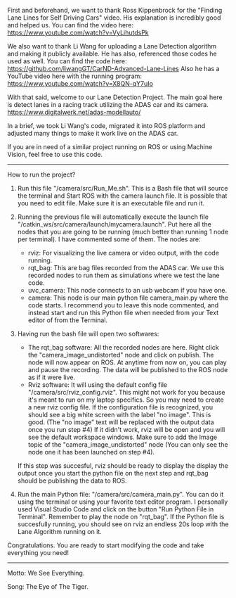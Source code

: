 First and beforehand, we want to thank Ross Kippenbrock for the "Finding Lane Lines for Self Driving Cars" video. His explanation is incredibly good and helped us.
You can find the video here: https://www.youtube.com/watch?v=VyLihutdsPk

We also want to thank Li Wang for uploading a Lane Detection algorithm and making it publicly available. He has also, referenced those codes he used as well. You can find the code here: https://github.com/liwangGT/CarND-Advanced-Lane-Lines
Also he has a YouTube video here with the running program: https://www.youtube.com/watch?v=X8QN-qY7uIo

With that said, welcome to our Lane Detection Project. The main goal here is detect lanes in a racing track utilizing the ADAS car and its camera. https://www.digitalwerk.net/adas-modellauto/

In a brief, we took Li Wang's code, migrated it into ROS platform and adjusted many things to make it work live on the ADAS car.

If you are in need of a similar project running on ROS or using Machine Vision, feel free to use this code. 
_____________________________
How to run the project?

1) Run this file "/camera/src/Run_Me.sh". This is a Bash file that will source the terminal and Start ROS with the camera launch file. It is possible that you need to edit file. Make sure it is an executable file and run it.

2) Running the previous file will automatically execute the launch file "/catkin_ws/src/camera/launch/mycamera.launch". Put here all the nodes that you are going to be running (much better than running 1 node per terminal). I have commented some of them. The nodes are:
    * rviz: For visualizing the live camera or video output, with the code running.
    * rqt_bag: This are bag files recorded from the ADAS car. We use this recorded nodes to run them as simulations where we test the lane code.
    * uvc_camera: This node connects to an usb webcam if you have one.
    * camera: This node is our main python file camera_main.py where the code starts. I recommend you to leave this node commented, and instead start and run this Python file when needed from your Text editor of from the Terminal.

3) Having run the bash file will open two softwares:
    * The rqt_bag software: All the recorded nodes are here. Right click the "camera_image_undistorted" node and click on publish. The node will now appear on ROS. At anytime from now on, you can play and pause the recording. The data will be published to the ROS node as if it were live.
    * Rviz software: It will using the default config file "/camera/src/rviz_config.rviz". This might not work for you because it's meant to run on my laptop specifics. So you may need to create a new rviz config file.
        If the configuration file is recognized, you should see a big white screen with the label "no image". This is good. (The "no image" text will be replaced with the output data once you run step #4)
        If it didn't work, rviz will be open and you will see the default workspace windows. Make sure to add the Image topic of the "camera_image_undistorted" node (You can only see the node one it has been launched on step #4). 
    
    If this step was succesful, rviz should be ready to display the display the output once you start the python file on the next step and rqt_bag should be publishing the data to ROS.
  
4) Run the main Python file: "/camera/src/camera_main.py". You can do it using the terminal or using your favorite text editor program. I personally used Visual Studio Code and click on the  button "Run Python File in Terminal". Remember to play the node on "rqt_bag". If the Python file is succesfully running, you should see on rviz an endless 20s loop with the Lane Algorithm running on it.


Congratulations. You are ready to start modifying the code and take everything you need!
_________________________
Motto: We See Everything.

Song: The Eye of The Tiger.